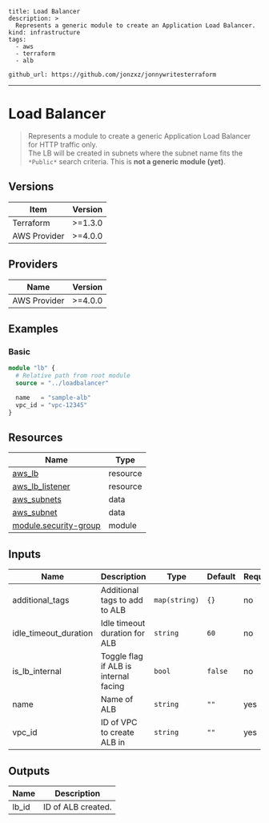 
```doc
title: Load Balancer
description: >
  Represents a generic module to create an Application Load Balancer.
kind: infrastructure
tags:
  - aws 
  - terraform
  - alb

github_url: https://github.com/jonzxz/jonnywritesterraform
```

---

# Load Balancer
  > Represents a module to create a generic Application Load Balancer for HTTP traffic only. <br/>
  > The LB will be created in subnets where the subnet name fits the `*Public*` search criteria. This is **not a generic module (yet)**.

## Versions
| Item | Version |
| ---- | ------- |
| Terraform | >=1.3.0 |
| AWS Provider | >=4.0.0 |

## Providers
| Name | Version |
| ---- | ------- |
| AWS Provider | >=4.0.0 |

## Examples 
### Basic
```terraform
module "lb" {
  # Relative path from root module
  source = "../loadbalancer"

  name   = "sample-alb"
  vpc_id = "vpc-12345"
}
```

## Resources
| Name | Type |
| ---- | ---- |
| [aws_lb](https://registry.terraform.io/providers/hashicorp/aws/latest/docs/resources/lb) | resource |
| [aws_lb_listener](https://registry.terraform.io/providers/hashicorp/aws/latest/docs/resources/lb_listener) | resource |
| [aws_subnets](https://registry.terraform.io/providers/hashicorp/aws/latest/docs/data-sources/subnets) | data |
| [aws_subnet](https://registry.terraform.io/providers/hashicorp/aws/latest/docs/data-sources/subnet) | data |
| [module.security-group](https://github.com/jonzxz/jonnywritesterraform/tree/master/security-group) | module |

## Inputs
| Name | Description | Type | Default | Required |
| ---- | ----------- | ---- | ------- | -------- |
| additional_tags | Additional tags to add to ALB | `map(string)` | `{}` | no |
| idle_timeout_duration | Idle timeout duration for ALB | `string` | `60` | no |
| is_lb_internal | Toggle flag if ALB is internal facing | `bool` | `false` | no |
| name | Name of ALB | `string` | `""` | yes |
| vpc_id | ID of VPC to create ALB in | `string` | `""` | yes |

## Outputs
| Name | Description |
| ---- | ----------- |
| lb_id | ID of ALB created. |